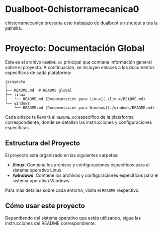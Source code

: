 # Dualboot-0chistorramecanica0
chistorramecanica presenta este trabajazo de dualboot un shutout a toa la palmilla.

# Proyecto: Documentación Global

Este es el archivo `README.md` principal que contiene información general sobre el proyecto. A continuación, se incluyen enlaces a los documentos específicos de cada plataforma:

```
/proyecto
│
├── README.md  # README global
├── linux
│   └── README.md [Documentación para Linux](./linux/README.md)
└── windows
    └── README.md [Documentación para Windows](./windows/README.md)
```
Cada enlace te llevará al `README.md` específico de la plataforma correspondiente, donde se detallan las instrucciones y configuraciones específicas.

## Estructura del Proyecto

El proyecto está organizado en las siguientes carpetas:

- **/linux**: Contiene los archivos y configuraciones específicos para el sistema operativo Linux.
- **/windows**: Contiene los archivos y configuraciones específicos para el sistema operativo Windows.

Para más detalles sobre cada entorno, visita el `README` respectivo.

## Cómo usar este proyecto

Dependiendo del sistema operativo que estés utilizando, sigue las instrucciones del README correspondiente.
